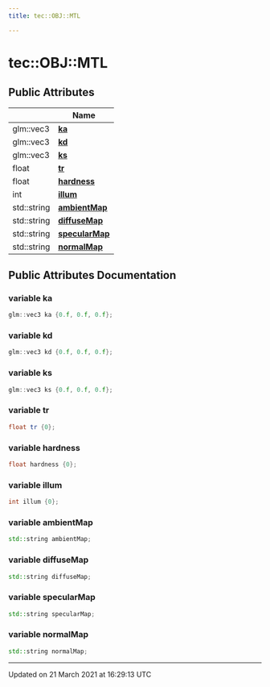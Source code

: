 ```yaml
---
title: tec::OBJ::MTL

---
```


# tec::OBJ::MTL



## Public Attributes

|                | Name           |
| -------------- | -------------- |
| glm::vec3 | **[ka](/engine/Classes/structtec_1_1_o_b_j_1_1_m_t_l/#variable-ka)**  |
| glm::vec3 | **[kd](/engine/Classes/structtec_1_1_o_b_j_1_1_m_t_l/#variable-kd)**  |
| glm::vec3 | **[ks](/engine/Classes/structtec_1_1_o_b_j_1_1_m_t_l/#variable-ks)**  |
| float | **[tr](/engine/Classes/structtec_1_1_o_b_j_1_1_m_t_l/#variable-tr)**  |
| float | **[hardness](/engine/Classes/structtec_1_1_o_b_j_1_1_m_t_l/#variable-hardness)**  |
| int | **[illum](/engine/Classes/structtec_1_1_o_b_j_1_1_m_t_l/#variable-illum)**  |
| std::string | **[ambientMap](/engine/Classes/structtec_1_1_o_b_j_1_1_m_t_l/#variable-ambientmap)**  |
| std::string | **[diffuseMap](/engine/Classes/structtec_1_1_o_b_j_1_1_m_t_l/#variable-diffusemap)**  |
| std::string | **[specularMap](/engine/Classes/structtec_1_1_o_b_j_1_1_m_t_l/#variable-specularmap)**  |
| std::string | **[normalMap](/engine/Classes/structtec_1_1_o_b_j_1_1_m_t_l/#variable-normalmap)**  |

## Public Attributes Documentation

### variable ka

```cpp
glm::vec3 ka {0.f, 0.f, 0.f};
```


### variable kd

```cpp
glm::vec3 kd {0.f, 0.f, 0.f};
```


### variable ks

```cpp
glm::vec3 ks {0.f, 0.f, 0.f};
```


### variable tr

```cpp
float tr {0};
```


### variable hardness

```cpp
float hardness {0};
```


### variable illum

```cpp
int illum {0};
```


### variable ambientMap

```cpp
std::string ambientMap;
```


### variable diffuseMap

```cpp
std::string diffuseMap;
```


### variable specularMap

```cpp
std::string specularMap;
```


### variable normalMap

```cpp
std::string normalMap;
```


-------------------------------

Updated on 21 March 2021 at 16:29:13 UTC